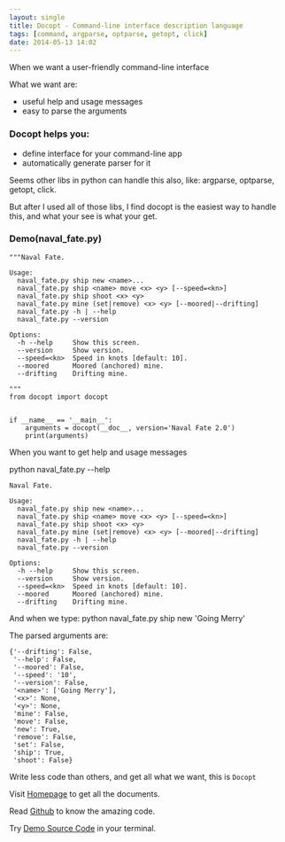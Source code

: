 ```yaml
---
layout: single
title: Docopt - Command-line interface description language
tags: [command, argparse, optparse, getopt, click]
date: 2014-05-13 14:02
---
```

When we want a user-friendly command-line interface

What we want are:

* useful help and usage messages
* easy to parse the arguments

### Docopt helps you:

* define interface for your command-line app
* automatically generate parser for it

Seems other libs in python can handle this also, like: argparse, optparse, getopt, click.

But after I used all of those libs, I find docopt is the easiest way to handle this, and what your see is what your get.

### Demo(naval_fate.py)

	"""Naval Fate.
	
	Usage:
	  naval_fate.py ship new <name>...
	  naval_fate.py ship <name> move <x> <y> [--speed=<kn>]
	  naval_fate.py ship shoot <x> <y>
	  naval_fate.py mine (set|remove) <x> <y> [--moored|--drifting]
	  naval_fate.py -h | --help
	  naval_fate.py --version
	
	Options:
	  -h --help     Show this screen.
	  --version     Show version.
	  --speed=<kn>  Speed in knots [default: 10].
	  --moored      Moored (anchored) mine.
	  --drifting    Drifting mine.
	
	"""
	from docopt import docopt
	
	
	if __name__ == '__main__':
	    arguments = docopt(__doc__, version='Naval Fate 2.0')
	    print(arguments)

When you want to get help and usage messages

python naval_fate.py --help

	Naval Fate.
		
	Usage:
	  naval_fate.py ship new <name>...
	  naval_fate.py ship <name> move <x> <y> [--speed=<kn>]
	  naval_fate.py ship shoot <x> <y>
	  naval_fate.py mine (set|remove) <x> <y> [--moored|--drifting]
	  naval_fate.py -h | --help
	  naval_fate.py --version
	
	Options:
	  -h --help     Show this screen.
	  --version     Show version.
	  --speed=<kn>  Speed in knots [default: 10].
	  --moored      Moored (anchored) mine.
	  --drifting    Drifting mine.

And when we type: python naval_fate.py ship new 'Going Merry'

The parsed arguments are:

	{'--drifting': False,
	 '--help': False,
	 '--moored': False,
	 '--speed': '10',
	 '--version': False,
	 '<name>': ['Going Merry'],
	 '<x>': None,
	 '<y>': None,
	 'mine': False,
	 'move': False,
	 'new': True,
	 'remove': False,
	 'set': False,
	 'ship': True,
	 'shoot': False}

Write less code than others, and get all what we want, this is `Docopt`

Visit [Homepage](http://docopt.org/) to get all the documents.

Read [Github](https://github.com/docopt/docopt) to know the amazing code.

Try [Demo Source Code](https://github.com/docopt/docopt/blob/master/examples/naval_fate.py) in your terminal.
